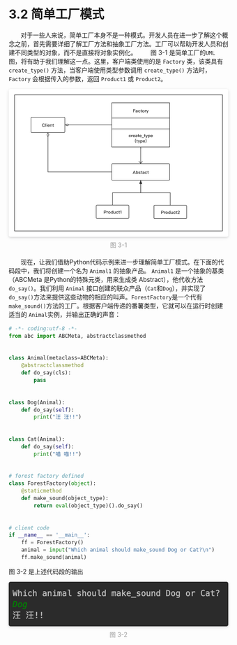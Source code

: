 3.2 简单工厂模式
===

&nbsp;&nbsp;&nbsp;&nbsp;&nbsp;&nbsp;&nbsp;对于一些人来说，简单工厂本身不是一种模式。开发人员在进一步了解这个概念之前，首先需要详细了解工厂方法和抽象工厂方法。工厂可以帮助开发人员和创建不同类型的对象，而不是直接将对象实例化。
&nbsp;&nbsp;&nbsp;&nbsp;&nbsp;&nbsp;&nbsp;图 3-1 是简单工厂的`UML` 图，将有助于我们理解这一点。这里，客户端类使用的是 `Factory` 类，该类具有 `create_type()` 方法，当客户端使用类型参数调用 `create_type()` 方法时， `Factory` 会根据传入的参数，返回 `Product1` 或 `Product2`。

<center>
    <img style="border-radius: 0.3125em;
    box-shadow: 0 2px 4px 0 rgba(34,36,38,.12),0 2px 10px 0 rgba(34,36,38,.08);" 
    src="../source/images/part3/3-1.png">
    <br>
    <div style="color:orange; border-bottom: 0px solid #d9d9d9;
    display: inline-block;
    color: #999;
    padding: 5px;">图 3-1</div>
</center>

&nbsp;&nbsp;&nbsp;&nbsp;&nbsp;&nbsp;&nbsp;现在，让我们借助Python代码示例来进一步理解简单工厂模式。在下面的代码段中，我们将创建一个名为 `Animal1` 的抽象产品。 `Animal1` 是一个抽象的基类（ABCMeta 是Python的特殊元类，用来生成类 Abstract），他代收方法 `do_say()`。我们利用 `Animal` 接口创建的联众产品（`Cat`和`Dog`），并实现了`do_say()`方法来提供这些动物的相应的叫声。`ForestFactory`是一个代有 `make_sound()`方法的工厂。根据客户端传递的番薯类型，它就可以在运行时创建适当的 `Animal`实例，并输出正确的声音：

```python
# -*- coding:utf-8 -*-
from abc import ABCMeta, abstractclassmethod


class Animal(metaclass=ABCMeta):
    @abstractclassmethod
    def do_say(cls):
        pass


class Dog(Animal):
    def do_say(self):
        print("汪 汪!!")


class Cat(Animal):
    def do_say(self):
        print("喵 喵!!")


# forest factory defined
class ForestFactory(object):
    @staticmethod
    def make_sound(object_type):
        return eval(object_type)().do_say()


# client code
if __name__ == '__main__':
    ff = ForestFactory()
    animal = input("Which animal should make_sound Dog or Cat?\n")
    ff.make_sound(animal)

```
图 3-2 是上述代码段的输出

<center>
    <img style="border-radius: 0.3125em;
    box-shadow: 0 2px 4px 0 rgba(34,36,38,.12),0 2px 10px 0 rgba(34,36,38,.08);" 
    src="../source/images/part3/3-2.png">
    <br>
    <div style="color:orange; border-bottom: 0px solid #d9d9d9;
    display: inline-block;
    color: #999;
    padding: 5px;">图 3-2</div>
</center>
